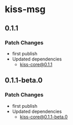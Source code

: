 # kiss-msg

## 0.1.1

### Patch Changes

-   first publish
-   Updated dependencies
    -   kiss-core@0.1.1

## 0.1.1-beta.0

### Patch Changes

-   first publish
-   Updated dependencies
    -   kiss-core@0.1.1-beta.0
